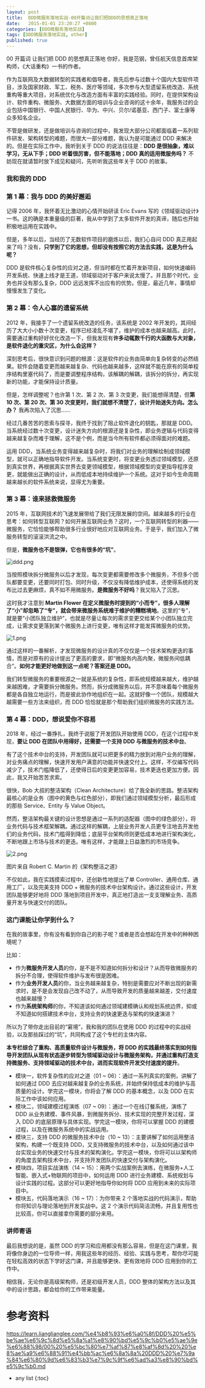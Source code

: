 ```yaml
---
layout: post
title:  DDD微服务落地实战-00开篇词让我们把DDD的思想真正落地
date:   2015-01-01 23:20:27 +0800
categories: [DDD微服务落地实战]
tags: [DDD微服务落地实战, other]
published: true
---
```




00 开篇词 让我们把 DDD 的思想真正落地
你好，我是范钢，曾任航天信息首席架构师，《大话重构》一书的作者。

作为互联网及大数据转型的实践者和倡导者，我先后参与过数十个国内大型软件项目，涉及国家财政、军工、税务、医疗等领域，多次参与大型遗留系统改造、系统重构等重大项目，对系统优化与改造方面有丰富的实践经验。同时，在提供架构设计、软件重构、微服务、大数据方面的培训与企业咨询的这十余年，我服务过的企业包括中国银行、中国人民银行、华为、中兴、贝尔/诺基亚、西门子、富士康等众多知名企业。

不管是做研发，还是做培训与咨询的过程中，我发现大部分公司都面临着一系列软件研发、架构转型的难题，而很大一部分难题，我认为是可能通过 DDD 来解决的。但是在实际工作中，我听到关于 DDD 的说法往往是：**DDD 是很抽象，难以学习，无从下手；DDD 听着很厉害，但不能落地；DDD 真的适用微服务吗？** 不妨现在就请暂时放下成见和疑问，先听听我这些年关于 DDD 的故事。

### 我和我的 DDD

### 第 1 幕：我与 DDD 的美好邂逅

记得 2006 年，我怀着无比激动的心情开始研读 Eric Evans 写的《领域驱动设计》一书。这的确是本重量级的巨著，我从中学到了太多软件开发的真谛，随后也开始积极地运用在实践中。

但是，多年以后，当经历了无数软件项目的磨炼以后，我扪心自问 DDD 真正用起来了吗？没有，**只学到了它的思想，但却没有按照它的方法去实践，这是为什么呢？**

DDD 是软件核心复杂性的应对之道，但当时都在忙着开发新项目，如何快速编码开发系统、快速上线才是王道，领域驱动对于客户来说太慢了。并且那个时代，业务也并没有那么复杂，DDD 远远发挥不出应有的优势。但是，最近几年，事情却慢慢发生了变化。

### 第 2 幕：令人心塞的遗留系统

2012 年，我接手了一个遗留系统改造的任务，该系统是 2002 年开发的，其间经历了大大小小数十次变更，程序已经凌乱不堪了，维护的成本也越来越高。此时，需要通过重构好好优化改造一下，但我发现有**许多动辄数千行的大函数与大对象，是软件退化的重灾区，为什么会这样？**

深刻思考后，很快意识到问题的根源：这是软件的业务由简单向复杂转变的必然结果。软件会随着变更而越来越复杂、代码也越来越多，这样就不能在原有的简单程序结构里塞代码了，而是要调整程序结构，该解耦的解耦，该拆分的拆分，再实现新的功能，才能保持设计质量。

但是，怎样调整呢？也许第 1 次、第 2 次、第 3 次变更，我们能想得清楚，但**第 10 次、第 20 次、第 30 次变更时，我们就想不清楚了，设计开始迷失方向。怎么办？** 我再次陷入了沉思……

经过几番苦苦的思索与探寻，我终于找到了阻止软件退化的钥匙，那就是 DDD。当系统经过数十次变更，设计迷失方向的根源还是复杂性，即业务逻辑与代码变得越来越复杂而难于理解，这不是个例，而是当今所有软件都必须得面对的难题。

运用 DDD，当系统业务变得越来越复杂时，将我们对业务的理解绘制成领域模型，就可以正确地指导软件开发。当系统变更时，将变更业务透过领域模型，还原到真实世界，再根据真实世界去变更领域模型，根据领域模型的变更指导程序变更，就能做出正确的设计，从而低成本地持续维护一个系统。这对于如今生命周期越来越长的软件系统来说，显得尤为重要。

### 第 3 幕：谁来拯救微服务

2015 年，互联网技术的飞速发展带给了我们无限发展的空间。越来越多的行业在思考：如何转型互联网？如何开展互联网业务？这时，一个互联网转型的利器——微服务，它恰恰能够帮助很多行业很好地应对互联网业务。于是乎，我们加入了微服务转型的滚滚洪流之中。

但是，**微服务也不是银弹，它也有很多的“坑”**。

![ddd.png](https://learn.lianglianglee.com/%e4%b8%93%e6%a0%8f/DDD%20%e5%be%ae%e6%9c%8d%e5%8a%a1%e8%90%bd%e5%9c%b0%e5%ae%9e%e6%88%98/assets/Ciqc1F-yNB-ADKSxAAUaE9dRRdU695.png)

当按照模块拆分微服务以后才发现，每次变更都需要修改多个微服务，不但多个团队都要变更，还要同时打包、同时升级，不仅没有降低维护成本，还使得系统的发布比过去更麻烦，真不如不用微服务。**是微服务不好吗**？我又陷入了沉思。

这时我才注意到 **Martin Flower 在定义微服务时提到的“小而专”，很多人理解了“小”却忽略了“专”，就会带来微服务系统难于维护的糟糕境地**。这里的“专”，就是要“小团队独立维护”，也就是尽量让每次的需求变更交给某个小团队独立完成，让需求变更落到某个微服务上进行变更，唯有这样才能发挥微服务的优势。

![1.png](https://learn.lianglianglee.com/%e4%b8%93%e6%a0%8f/DDD%20%e5%be%ae%e6%9c%8d%e5%8a%a1%e8%90%bd%e5%9c%b0%e5%ae%9e%e6%88%98/assets/Ciqc1F-yIsyAONSrAAB8S9PQpFM405.png)

通过这样的一番解析，才发现微服务的设计真的不仅仅是一个技术架构更迭的事情，而是对原有的设计提出了更高的要求，即“微服务内高内聚，微服务间低耦合”。**如何才能更好地做到这一点呢？答案还是 DDD。**

我们转型微服务的重要根源之一就是系统的复杂性，即系统规模越来越大，维护越来越困难，才需要拆分微服务。然而，拆分成微服务以后，并不意味着每个微服务都是各自独立地运行，而是彼此协作地组织在一起。这就好像一个团队，规模越大越需要一些方法来组织，而 DDD 恰恰就是那个帮助我们组织微服务的实践方法。

### 第 4 幕：DDD，想说爱你不容易

2018 年，经过一番挣扎，我终于说服了开发团队开始使用 DDD，在这个过程中发现，**要让 DDD 在团队中用得好，还需要一个支持 DDD 与微服务的技术中台**。

有了这个技术中台的支持，开发团队就可以把更多的精力放到对用户业务的理解，对业务痛点的理解，快速开发用户满意的功能并快速交付上。这样，不仅编写代码减少了，技术门槛降低了，还使得日后的变更更加容易，技术更迭也更加方便。因此，我又开始苦苦求索。

很快，Bob 大叔的整洁架构（Clean Architecture）给了我全新的思路。整洁架构最核心的是业务（图中的黄色与红色部分），即我们通过领域模型分析，最后形成的那些 Service、Entity 与 Value Object。

然而，整洁架构最关键的设计思想是通过一系列的适配器（图中的绿色部分），将业务代码与技术框架解耦。通过这样的解耦，上层业务开发人员更专注地去开发他们的业务代码，技术门槛得到降低；底层平台架构师则更低成本地进行架构演化，不断地跟上市场与技术的更迭。唯有这样，才能跟上日益激烈的市场竞争。

![2.png](https://learn.lianglianglee.com/%e4%b8%93%e6%a0%8f/DDD%20%e5%be%ae%e6%9c%8d%e5%8a%a1%e8%90%bd%e5%9c%b0%e5%ae%9e%e6%88%98/assets/Ciqc1F-yItuAPhLzAAEmftrVMI8732.png)

图片来自 Robert C. Martin 的《架构整洁之道》

不仅如此，我在实践摸索过程中，还创新性地提出了单 Controller、通用仓库、通用工厂，以及完美支持 DDD + 微服务的技术中台架构设计。通过这些设计，开发团队能够更好地将 DDD 落地到项目开发中，真正地打造出一支支理解业务、高质量开发与快速交付的团队。

### 这门课能让你学到什么？

在我的故事里，你有没有看到你自己的影子呢？或者是否会想起在开发中的种种困境呢？

比如：

* 作为**微服务开发人员**的你，是不是不知道如何拆分和设计？从而导致微服务的拆分不合理，使得软件维护与发布很是困难。
* 作为**业务开发人员**的你，当业务越来越复杂，特别是需要应对不断出现的新需求时，是不是会发现自己改不动了，从而导致开发的质量越来越差，交付速度也越来越慢？
* 作为**系统架构师**的你，不知道该如何通过领域建模确认和规划系统边界，抑或不知道如何搭建技术中台，支持业务的快速更迭与架构的快速演进？

所以为了带你走出目前的“窘境”，我和我的团队在使用 DDD 的过程中的实战经验，以及那些踩过的“坑”，共同构成了这个专栏的主体内容。

**本专栏综合了重构、高质量软件设计与微服务，将 DDD 的实践最终落实到如何指导开发团队从现有状态逐步转型为领域驱动设计与微服务架构，并通过重构打造支持微服务、支持领域驱动的技术中台，进而实现软件开发交付速度的提升**。

* 模块一，软件复杂性的应对之道（01 ~ 06）：通过一系列真实的案例，讲解了如何通过 DDD 去应对越来越复杂的业务系统，并始终保持低成本的维护与高质量的设计。学完这一模块，你将会了解 DDD 的基本概念，以及 DDD 在实际工作中该如何应用。
* 模块二，领域建模过程演练（07 ~ 09）：通过一个在线订餐系统，演练了 DDD 从业务建模、事件风暴，到微服务拆分、技术实现的完整开发过程，深入 DDD 的底层原理与具体实现。学完这一模块，你将可以掌握 DDD 的建模过程，以及在微服务系统中的实战运用。
* 模块三，支持 DDD 的微服务技术中台（10 ~ 13）：主要讲解了如何运用整洁架构，构建一个既支持 DDD，又支持微服务的技术中台，以及如何通过该中台实现业务的快速交付与技术的架构演化。学完这一模块，你将可以以架构师的角度去架构技术中台，并支持开发团队的快速交付与架构演化。
* 模块四，项目实战演练（14 ~ 15）：用两个实战案例去演练，在微服务+人工智能、嵌入式+物联网的项目中，如何运用 DDD 进行业务建模、系统规划与设计实践的过程。这部分可以更好地指导你如何将 DDD 应用到未来的实际项目中。
* 模块五，代码落地演示（16 ~ 17）：为你带来 2 个落地实战的代码演示，帮助你将知识与理论落地到开发实战中。这 2 个演示代码简洁流畅，并且复用性也比较高，你可以直接拿你需要的部分来用。

### 讲师寄语

最后我想说的是，虽然 DDD 的学习和应用都没有那么容易，但是在这门课里，我将像你身边的一位导师一样，用我这些年的经历、经验、实践与思考，帮你尽可能在轻松高效的状态下学好这门课，并且能够更快、更有效地将 DDD 应用到你的工作中。

相信我，无论你是高级架构师，还是初级开发人员，DDD 整体的架构方法以及其中的设计思路，都会给你的工作带来能量。




# 参考资料

https://learn.lianglianglee.com/%e4%b8%93%e6%a0%8f/DDD%20%e5%be%ae%e6%9c%8d%e5%8a%a1%e8%90%bd%e5%9c%b0%e5%ae%9e%e6%88%98/00%20%e5%bc%80%e7%af%87%e8%af%8d%20%20%e8%ae%a9%e6%88%91%e4%bb%ac%e6%8a%8a%20DDD%20%e7%9a%84%e6%80%9d%e6%83%b3%e7%9c%9f%e6%ad%a3%e8%90%bd%e5%9c%b0.md

* any list
{:toc}
